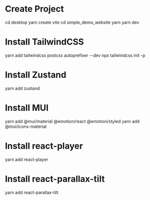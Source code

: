 # Create Project
cd desktop
yarn create vite
cd simple_demo_website
yarn
yarn dev

# Install TailwindCSS
yarn add tailwindcss postcss autoprefixer --dev
npx tailwindcss init -p

# Install Zustand
yarn add zustand

# Install MUI
yarn add @mui/material @emotion/react @emotion/styled
yarn add @mui/icons-material

# Install react-player
yarn add react-player

# Install react-parallax-tilt
yarn add react-parallax-tilt
